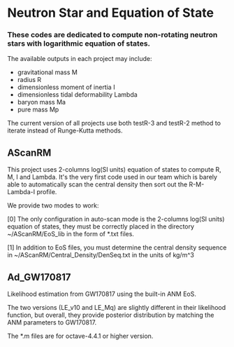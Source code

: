 # Neutron Star and Equation of State

### These codes are dedicated to compute non-rotating neutron stars with logarithmic equation of states. 

The available outputs in each project may include:

+ gravitational mass M
+ radius R
+ dimensionless moment of inertia  I
+ dimensionless tidal deformability  Lambda
+ baryon mass  Ma
+ pure mass  Mp

The current version of all projects use both testR-3 and testR-2 method to iterate instead of Runge-Kutta methods.

## AScanRM
This project uses 2-columns log(SI units) equation of states to compute R, M, I and Lambda. It's the very first code used in our team which is barely able to automatically scan the central density then sort out the R-M-Lambda-I profile.

We provide two modes to work:

[0] The only configuration in auto-scan mode is the 2-columns log(SI units) equation of states, they must be correctly placed in the directory ~/AScanRM/EoS_lib in the form of \*.txt files.

[1] In addition to EoS files, you must determine the central density sequence in ~/AScanRM/Central_Density/DenSeq.txt in the units of kg/m^3

## Ad_GW170817
Likelihood estimation from GW170817 using the built-in ANM EoS.

The two versions (LE_v10 and LE_Mq) are slightly different in their likelihood function, but overall, they provide posterior distribution by matching the ANM parameters to GW170817.

The \*.m files are for octave-4.4.1 or higher version.
